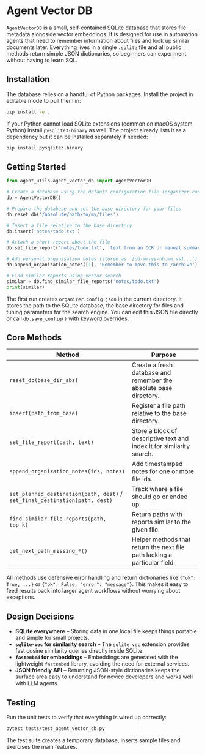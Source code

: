 # Agent Vector DB

`AgentVectorDB` is a small, self‑contained SQLite database that stores file
metadata alongside vector embeddings.  It is designed for use in automation
agents that need to remember information about files and look up similar
documents later.  Everything lives in a single `.sqlite` file and all public
methods return simple JSON dictionaries, so beginners can experiment without
having to learn SQL.

## Installation

The database relies on a handful of Python packages.  Install the project in
editable mode to pull them in:

```bash
pip install -e .
```

If your Python cannot load SQLite extensions (common on macOS system Python)
install `pysqlite3-binary` as well.  The project already lists it as a
dependency but it can be installed separately if needed:

```bash
pip install pysqlite3-binary
```

## Getting Started

```python
from agent_utils.agent_vector_db import AgentVectorDB

# Create a database using the default configuration file (organizer.config.json)
db = AgentVectorDB()

# Prepare the database and set the base directory for your files
db.reset_db('/absolute/path/to/my/files')

# Insert a file relative to the base directory
db.insert('notes/todo.txt')

# Attach a short report about the file
db.set_file_report('notes/todo.txt', 'text from an OCR or manual summary')

# Add personal organisation notes (stored as `[dd-mm-yy-hh:mm:ss]...`)
db.append_organization_notes([1], 'Remember to move this to /archive')

# Find similar reports using vector search
similar = db.find_similar_file_reports('notes/todo.txt')
print(similar)
```

The first run creates `organizer.config.json` in the current directory.  It
stores the path to the SQLite database, the base directory for files and tuning
parameters for the search engine.  You can edit this JSON file directly or call
`db.save_config()` with keyword overrides.

## Core Methods

| Method | Purpose |
| ------ | ------- |
| `reset_db(base_dir_abs)` | Create a fresh database and remember the absolute base directory. |
| `insert(path_from_base)` | Register a file path relative to the base directory. |
| `set_file_report(path, text)` | Store a block of descriptive text and index it for similarity search. |
| `append_organization_notes(ids, notes)` | Add timestamped notes for one or more file ids. |
| `set_planned_destination(path, dest)` / `set_final_destination(path, dest)` | Track where a file should go or ended up. |
| `find_similar_file_reports(path, top_k)` | Return paths with reports similar to the given file. |
| `get_next_path_missing_*()` | Helper methods that return the next file path lacking a particular field. |

All methods use defensive error handling and return dictionaries like
`{"ok": True, ...}` or `{"ok": False, "error": "message"}`.  This makes it
easy to feed results back into larger agent workflows without worrying about
exceptions.

## Design Decisions

* **SQLite everywhere** – Storing data in one local file keeps things portable
  and simple for small projects.
* **`sqlite-vec` for similarity search** – The `sqlite-vec` extension provides
  fast cosine similarity queries directly inside SQLite.
* **`fastembed` for embeddings** – Embeddings are generated with the
  lightweight `fastembed` library, avoiding the need for external services.
* **JSON friendly API** – Returning JSON-style dictionaries keeps the surface
  area easy to understand for novice developers and works well with LLM agents.

## Testing

Run the unit tests to verify that everything is wired up correctly:

```bash
pytest tests/test_agent_vector_db.py
```

The test suite creates a temporary database, inserts sample files and exercises
the main features.

